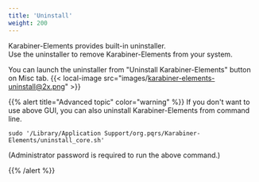 ```yaml
---
title: 'Uninstall'
weight: 200
---
```


Karabiner-Elements provides built-in uninstaller.<br />
Use the uninstaller to remove Karabiner-Elements from your system.

You can launch the uninstaller from "Uninstall Karabiner-Elements" button on Misc tab.
{{< local-image src="images/karabiner-elements-uninstall@2x.png" >}}

{{% alert title="Advanced topic" color="warning" %}}
If you don't want to use above GUI, you can also uninstall Karabiner-Elements from command line.

```shell
sudo '/Library/Application Support/org.pqrs/Karabiner-Elements/uninstall_core.sh'
```

(Administrator password is required to run the above command.)

{{% /alert %}}
